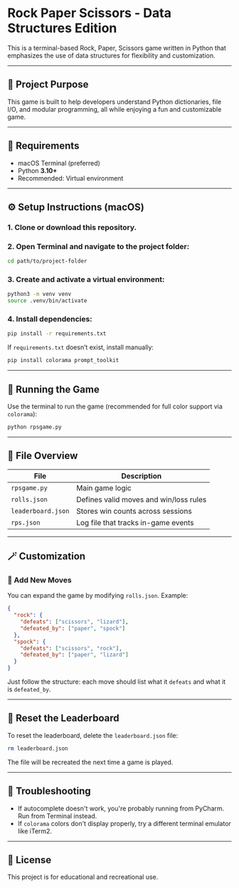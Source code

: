 # Rock Paper Scissors - Data Structures Edition

This is a terminal-based Rock, Paper, Scissors game written in Python that emphasizes the use of data structures for flexibility and customization.

---

## 🎯 Project Purpose

This game is built to help developers understand Python dictionaries, file I/O, and modular programming, all while enjoying a fun and customizable game.

---

## 🧰 Requirements

- macOS Terminal (preferred)
- Python **3.10+**
- Recommended: Virtual environment

---

## ⚙️ Setup Instructions (macOS)

### 1. Clone or download this repository.

### 2. Open Terminal and navigate to the project folder:

```bash
cd path/to/project-folder
```

### 3. Create and activate a virtual environment:

```bash
python3 -m venv venv
source .venv/bin/activate
```

### 4. Install dependencies:

```bash
pip install -r requirements.txt
```

If `requirements.txt` doesn’t exist, install manually:

```bash
pip install colorama prompt_toolkit
```

---

## 🚀 Running the Game

Use the terminal to run the game (recommended for full color support via `colorama`):

```bash
python rpsgame.py
```

---

## 📁 File Overview

| File             | Description                                 |
|------------------|---------------------------------------------|
| `rpsgame.py`     | Main game logic                             |
| `rolls.json`     | Defines valid moves and win/loss rules      |
| `leaderboard.json` | Stores win counts across sessions         |
| `rps.json`       | Log file that tracks in-game events         |

---

## 🪄 Customization

### 🔁 Add New Moves

You can expand the game by modifying `rolls.json`. Example:

```json
{
  "rock": {
    "defeats": ["scissors", "lizard"],
    "defeated_by": ["paper", "spock"]
  },
  "spock": {
    "defeats": ["scissors", "rock"],
    "defeated_by": ["paper", "lizard"]
  }
}
```

Just follow the structure: each move should list what it `defeats` and what it is `defeated_by`.

---

## 🔄 Reset the Leaderboard

To reset the leaderboard, delete the `leaderboard.json` file:

```bash
rm leaderboard.json
```

The file will be recreated the next time a game is played.

---

## 🐞 Troubleshooting

- If autocomplete doesn't work, you're probably running from PyCharm. Run from Terminal instead.
- If `colorama` colors don't display properly, try a different terminal emulator like iTerm2.

---

## 📜 License

This project is for educational and recreational use.
